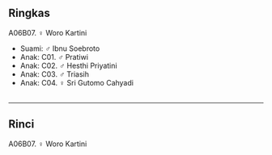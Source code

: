 ## Ringkas

A06B07. ♀ Woro Kartini
	<br/>

*	Suami: ♂ Ibnu Soebroto
	<br/>
*	Anak: C01. ♂ Pratiwi 
*	Anak: C02. ♂ Hesthi Priyatini
*	Anak: C03. ♂ Triasih 
*	Anak: C04. ♀ Sri Gutomo Cahyadi
	<br/><br/>

-- -- --

## Rinci

A06B07. ♀ Woro Kartini
	<br/>
